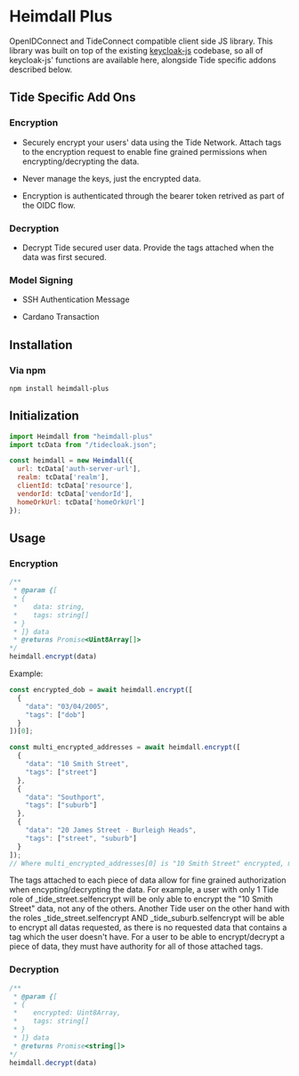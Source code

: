# Heimdall Plus
OpenIDConnect and TideConnect compatible client side JS library. This library was built on top of the existing [keycloak-js](https://www.keycloak.org/securing-apps/javascript-adapter) codebase, so all of keycloak-js' functions are available here, alongside Tide specific addons described below. 

## Tide Specific Add Ons
### Encryption
- Securely encrypt your users' data using the Tide Network. Attach tags to the encryption request to enable fine grained permissions when encrypting/decrypting the data.

- Never manage the keys, just the encrypted data. 

- Encryption is authenticated through the bearer token retrived as part of the OIDC flow.

### Decryption
- Decrypt Tide secured user data. Provide the tags attached when the data was first secured.

### Model Signing
- SSH Authentication Message

- Cardano Transaction

## Installation
### Via npm
```npm install heimdall-plus```

## Initialization
```javascript
import Heimdall from "heimdall-plus"
import tcData from "/tidecloak.json";

const heimdall = new Heimdall({
  url: tcData['auth-server-url'],
  realm: tcData['realm'],
  clientId: tcData['resource'],
  vendorId: tcData['vendorId'],
  homeOrkUrl: tcData['homeOrkUrl']
});
```

## Usage
### Encryption
```javascript
/**
 * @param {[
 * {
 *    data: string,
 *    tags: string[]
 * }
 * ]} data
 * @returns Promise<Uint8Array[]>
*/
heimdall.encrypt(data)
```
Example:
```javascript
const encrypted_dob = await heimdall.encrypt([
  {
    "data": "03/04/2005",
    "tags": ["dob"]
  }
])[0];

const multi_encrypted_addresses = await heimdall.encrypt([
  {
    "data": "10 Smith Street",
    "tags": ["street"]
  },
  {
    "data": "Southport",
    "tags": ["suburb"]
  },
  {
    "data": "20 James Street - Burleigh Heads",
    "tags": ["street", "suburb"]
  }
]);
// Where multi_encrypted_addresses[0] is "10 Smith Street" encrypted, multi_encrypted_addresses[1] is "Southport" encrypted and so on.
```
The tags attached to each piece of data allow for fine grained authorization when encypting/decrypting the data. For example, a user with only 1 Tide role of _tide_street.selfencrypt will be only able to encrypt the "10 Smith Street" data, not any of the others. Another Tide user on the other hand with the roles _tide_street.selfencrypt AND _tide_suburb.selfencrypt will be able to encrypt all datas requested, as there is no requested data that contains a tag which the user doesn't have. For a user to be able to encrypt/decrypt a piece of data, they must have authority for all of those attached tags.

### Decryption
```javascript
/**
 * @param {[
 * {
 *    encrypted: Uint8Array,
 *    tags: string[]
 * }
 * ]} data
 * @returns Promise<string[]>
*/
heimdall.decrypt(data)
```
